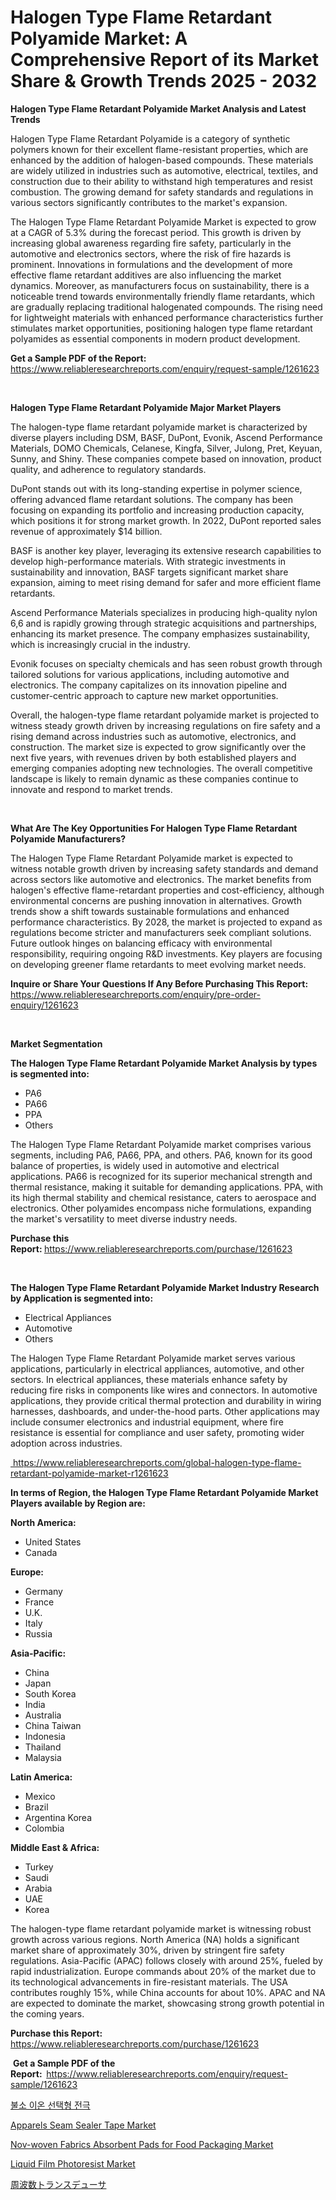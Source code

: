 <p><h1>Halogen Type Flame Retardant Polyamide Market: A Comprehensive Report of its Market Share & Growth Trends 2025 - 2032</h1></p><p><strong>Halogen Type Flame Retardant Polyamide Market Analysis and Latest Trends</strong></p>
<p><p>Halogen Type Flame Retardant Polyamide is a category of synthetic polymers known for their excellent flame-resistant properties, which are enhanced by the addition of halogen-based compounds. These materials are widely utilized in industries such as automotive, electrical, textiles, and construction due to their ability to withstand high temperatures and resist combustion. The growing demand for safety standards and regulations in various sectors significantly contributes to the market's expansion.</p><p>The Halogen Type Flame Retardant Polyamide Market is expected to grow at a CAGR of 5.3% during the forecast period. This growth is driven by increasing global awareness regarding fire safety, particularly in the automotive and electronics sectors, where the risk of fire hazards is prominent. Innovations in formulations and the development of more effective flame retardant additives are also influencing the market dynamics. Moreover, as manufacturers focus on sustainability, there is a noticeable trend towards environmentally friendly flame retardants, which are gradually replacing traditional halogenated compounds. The rising need for lightweight materials with enhanced performance characteristics further stimulates market opportunities, positioning halogen type flame retardant polyamides as essential components in modern product development.</p></p>
<p><strong>Get a Sample PDF of the Report:&nbsp;</strong> <a href="https://www.reliableresearchreports.com/enquiry/request-sample/1261623?utm_campaign=38&utm_medium=2&utm_source=Github&utm_content=ia&utm_term=03042025&utm_id=halogen-type-flame-retardant-polyamide">https://www.reliableresearchreports.com/enquiry/request-sample/1261623</a></p>
<p>&nbsp;</p>
<p><strong>Halogen Type Flame Retardant Polyamide Major Market Players</strong></p>
<p><p>The halogen-type flame retardant polyamide market is characterized by diverse players including DSM, BASF, DuPont, Evonik, Ascend Performance Materials, DOMO Chemicals, Celanese, Kingfa, Silver, Julong, Pret, Keyuan, Sunny, and Shiny. These companies compete based on innovation, product quality, and adherence to regulatory standards.</p><p>DuPont stands out with its long-standing expertise in polymer science, offering advanced flame retardant solutions. The company has been focusing on expanding its portfolio and increasing production capacity, which positions it for strong market growth. In 2022, DuPont reported sales revenue of approximately $14 billion.</p><p>BASF is another key player, leveraging its extensive research capabilities to develop high-performance materials. With strategic investments in sustainability and innovation, BASF targets significant market share expansion, aiming to meet rising demand for safer and more efficient flame retardants.</p><p>Ascend Performance Materials specializes in producing high-quality nylon 6,6 and is rapidly growing through strategic acquisitions and partnerships, enhancing its market presence. The company emphasizes sustainability, which is increasingly crucial in the industry.</p><p>Evonik focuses on specialty chemicals and has seen robust growth through tailored solutions for various applications, including automotive and electronics. The company capitalizes on its innovation pipeline and customer-centric approach to capture new market opportunities.</p><p>Overall, the halogen-type flame retardant polyamide market is projected to witness steady growth driven by increasing regulations on fire safety and a rising demand across industries such as automotive, electronics, and construction. The market size is expected to grow significantly over the next five years, with revenues driven by both established players and emerging companies adopting new technologies. The overall competitive landscape is likely to remain dynamic as these companies continue to innovate and respond to market trends.</p></p>
<p>&nbsp;</p>
<p><strong>What Are The Key Opportunities For Halogen Type Flame Retardant Polyamide Manufacturers?</strong></p>
<p><p>The Halogen Type Flame Retardant Polyamide market is expected to witness notable growth driven by increasing safety standards and demand across sectors like automotive and electronics. The market benefits from halogen's effective flame-retardant properties and cost-efficiency, although environmental concerns are pushing innovation in alternatives. Growth trends show a shift towards sustainable formulations and enhanced performance characteristics. By 2028, the market is projected to expand as regulations become stricter and manufacturers seek compliant solutions. Future outlook hinges on balancing efficacy with environmental responsibility, requiring ongoing R&D investments. Key players are focusing on developing greener flame retardants to meet evolving market needs.</p></p>
<p><strong>Inquire or Share Your Questions If Any Before Purchasing This Report:</strong> <a href="https://www.reliableresearchreports.com/enquiry/pre-order-enquiry/1261623?utm_campaign=38&utm_medium=2&utm_source=Github&utm_content=ia&utm_term=03042025&utm_id=halogen-type-flame-retardant-polyamide">https://www.reliableresearchreports.com/enquiry/pre-order-enquiry/1261623</a></p>
<p>&nbsp;</p>
<p><strong>Market Segmentation</strong></p>
<p><strong>The Halogen Type Flame Retardant Polyamide Market Analysis by types is segmented into:</strong></p>
<p><ul><li>PA6</li><li>PA66</li><li>PPA</li><li>Others</li></ul></p>
<p><p>The Halogen Type Flame Retardant Polyamide market comprises various segments, including PA6, PA66, PPA, and others. PA6, known for its good balance of properties, is widely used in automotive and electrical applications. PA66 is recognized for its superior mechanical strength and thermal resistance, making it suitable for demanding applications. PPA, with its high thermal stability and chemical resistance, caters to aerospace and electronics. Other polyamides encompass niche formulations, expanding the market's versatility to meet diverse industry needs.</p></p>
<p><strong>Purchase this Report:&nbsp;</strong><a href="https://www.reliableresearchreports.com/purchase/1261623?utm_campaign=38&utm_medium=2&utm_source=Github&utm_content=ia&utm_term=03042025&utm_id=halogen-type-flame-retardant-polyamide">https://www.reliableresearchreports.com/purchase/1261623</a></p>
<p>&nbsp;</p>
<p><strong>The Halogen Type Flame Retardant Polyamide Market Industry Research by Application is segmented into:</strong></p>
<p><ul><li>Electrical Appliances</li><li>Automotive</li><li>Others</li></ul></p>
<p><p>The Halogen Type Flame Retardant Polyamide market serves various applications, particularly in electrical appliances, automotive, and other sectors. In electrical appliances, these materials enhance safety by reducing fire risks in components like wires and connectors. In automotive applications, they provide critical thermal protection and durability in wiring harnesses, dashboards, and under-the-hood parts. Other applications may include consumer electronics and industrial equipment, where fire resistance is essential for compliance and user safety, promoting wider adoption across industries.</p></p>
<p><a href="https://www.reliableresearchreports.com/global-halogen-type-flame-retardant-polyamide-market-r1261623?utm_campaign=38&utm_medium=2&utm_source=Github&utm_content=ia&utm_term=03042025&utm_id=halogen-type-flame-retardant-polyamide">&nbsp;https://www.reliableresearchreports.com/global-halogen-type-flame-retardant-polyamide-market-r1261623</a></p>
<p><strong>In terms of Region, the Halogen Type Flame Retardant Polyamide Market Players available by Region are:</strong></p>
<p>
    <p> <strong> North America: </strong>
        <ul>
            <li>United States</li>
            <li>Canada</li>
        </ul>
        </p> 
    <p> <strong> Europe: </strong>
        <ul>
            <li>Germany</li>
            <li>France</li>
            <li>U.K.</li>
            <li>Italy</li>
            <li>Russia</li>
        </ul>
        </p> 
    <p> <strong> Asia-Pacific: </strong>
        <ul>
            <li>China</li>
            <li>Japan</li>
            <li>South Korea</li>
            <li>India</li>
            <li>Australia</li>
            <li>China Taiwan</li>
            <li>Indonesia</li>
            <li>Thailand</li>
            <li>Malaysia</li>
        </ul>
        </p> 
    <p> <strong> Latin America: </strong>
        <ul>
            <li>Mexico</li>
            <li>Brazil</li>
            <li>Argentina Korea</li>
            <li>Colombia</li>
        </ul>
        </p> 
    <p> <strong> Middle East & Africa: </strong>
        <ul>
            <li>Turkey</li>
            <li>Saudi</li>
            <li>Arabia</li>
            <li>UAE</li>
            <li>Korea</li>
        </ul>
    </p>
    </p>
<p><p>The halogen-type flame retardant polyamide market is witnessing robust growth across various regions. North America (NA) holds a significant market share of approximately 30%, driven by stringent fire safety regulations. Asia-Pacific (APAC) follows closely with around 25%, fueled by rapid industrialization. Europe commands about 20% of the market due to its technological advancements in fire-resistant materials. The USA contributes roughly 15%, while China accounts for about 10%. APAC and NA are expected to dominate the market, showcasing strong growth potential in the coming years.</p></p>
<p><strong>Purchase this Report: </strong><a href="https://www.reliableresearchreports.com/purchase/1261623?utm_campaign=38&utm_medium=2&utm_source=Github&utm_content=ia&utm_term=03042025&utm_id=halogen-type-flame-retardant-polyamide">https://www.reliableresearchreports.com/purchase/1261623</a></p>
<p>&nbsp;<strong>Get a Sample PDF of the Report:&nbsp;&nbsp;</strong><a href="https://www.reliableresearchreports.com/enquiry/request-sample/1261623?utm_campaign=38&utm_medium=2&utm_source=Github&utm_content=ia&utm_term=03042025&utm_id=halogen-type-flame-retardant-polyamide">https://www.reliableresearchreports.com/enquiry/request-sample/1261623</a></p>
<p><strong></strong></p>
<p><p><a href="https://github.com/laholand/Market-Research-Report-List-7/blob/main/511635051654.md?utm_campaign=38&utm_medium=2&utm_source=Github&utm_content=ia&utm_term=03042025&utm_id=halogen-type-flame-retardant-polyamide">불소 이온 선택형 전극</a></p><p><a href="https://github.com/gummaarmel83/Market-Research-Report-List-1/blob/main/apparels-seam-sealer-tape-market.md?utm_campaign=38&utm_medium=2&utm_source=Github&utm_content=ia&utm_term=03042025&utm_id=halogen-type-flame-retardant-polyamide">Apparels Seam Sealer Tape Market</a></p><p><a href="https://github.com/akitamegge65/Market-Research-Report-List-1/blob/main/nov-woven-fabrics-absorbent-pads-for-food-packaging-market.md?utm_campaign=38&utm_medium=2&utm_source=Github&utm_content=ia&utm_term=03042025&utm_id=halogen-type-flame-retardant-polyamide">Nov-woven Fabrics Absorbent Pads for Food Packaging Market</a></p><p><a href="https://github.com/widlerumland/Market-Research-Report-List-1/blob/main/liquid-film-photoresist-market.md?utm_campaign=38&utm_medium=2&utm_source=Github&utm_content=ia&utm_term=03042025&utm_id=halogen-type-flame-retardant-polyamide">Liquid Film Photoresist Market</a></p><p><a href="https://github.com/mohamedbakry57/Market-Research-Report-List-7/blob/main/116849951639.md?utm_campaign=38&utm_medium=2&utm_source=Github&utm_content=ia&utm_term=03042025&utm_id=halogen-type-flame-retardant-polyamide">周波数トランスデューサ</a></p></p>